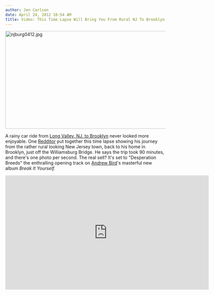 ```yaml
---
author: Jen Carlson
date: April 24, 2012 10:54 AM
title: Video: This Time Lapse Will Bring You From Rural NJ To Brooklyn In 4 Minutes
---
```


<p><span class="mt-enclosure mt-enclosure-image" style="display: inline;"> <img alt="njburg0412.jpg" src="https://web.archive.org/web/20120426021423im_/http://gothamist.com/attachments/arts_jen/njburg0412.jpg" width="640" height="308" class="image-none"> </span></p>

<p>A rainy car ride from <a href="https://web.archive.org/web/20120426021423/http://maps.google.com/maps?saddr=Long+Valley,+Washington+Township,+NJ+07853&amp;daddr=Brooklyn,+NY+11211&amp;hl=en&amp;sll=40.822124,-74.778442&amp;sspn=1.511003,4.007263&amp;geocode=FQ1YbgId_PGK-ym5AFN63oTDiTGd1BeSl2H8ig%3BFbRObQIdxGCX-ym9sSOVV1nCiTHgpqkzdYIVHA&amp;t=h&amp;gl=us&amp;mra=ls&amp;z=11">Long Valley, NJ. to Brooklyn</a> never looked more enjoyable. One <a href="https://web.archive.org/web/20120426021423/http://www.reddit.com/">Redditor</a> put together this time lapse showing his journey from the rather rural looking New Jersey town, back to his home in Brooklyn, just off the Williamsburg Bridge. He says the trip took 90 minutes, and there&apos;s one photo per second. The real sell? It&apos;s set to &quot;Desperation Breeds&quot; the enthralling opening track on <a href="https://web.archive.org/web/20120426021423/http://gothamist.com/tags/andrewbird">Andrew Bird</a>&apos;s masterful new album <em>Break It Yourself.</em></p>

<p><iframe width="640" height="360" src="https://web.archive.org/web/20120426021423if_/http://www.youtube.com/embed/JvNDjZMhPJw" frameborder="0" allowfullscreen></iframe></p>